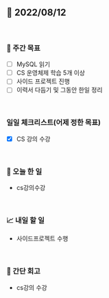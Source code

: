 ## 📅 2022/08/12

<br/>

### 🏹 주간 목표

- [ ] MySQL 읽기
- [ ] CS 운영체제 학습 5개 이상
- [ ] 사이드 프로젝트 진행
- [ ] 이력서 다듬기 및 그동안 한일 정리

<br/>

### 일일 체크리스트(어제 정한 목표)

- [x] CS 강의 수강

<br/>

### 💯 오늘 한 일

- cs강의수강

<br/>

### 📈 내일 할 일

- 사이드프로젝트 수행

<br/>

### 🧐 간단 회고

- cs강의 수강
